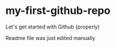# my-first-github-repo
Let's get started with Github  (properly)

Readme file was just edited manually
